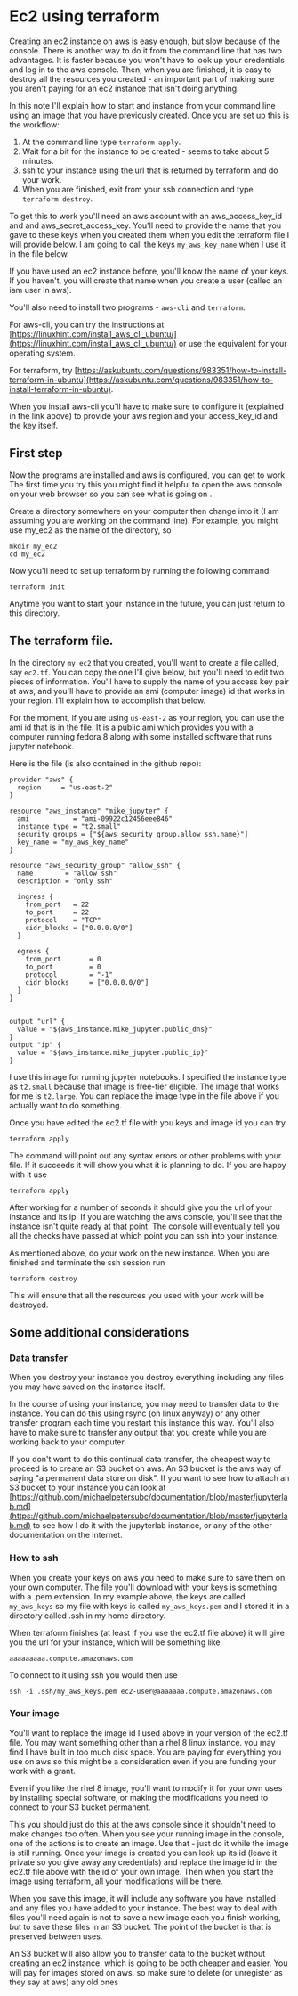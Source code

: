# Ec2 using terraform

Creating an ec2 instance on aws is easy enough, but slow because of the console.  There is another way to do it from the command line that has two advantages.  It is faster because you won't have to look up your credentials and log in to the aws console.  Then, when you are finished, it is easy to destroy all the resources you created - an important part of making sure you aren't paying for an ec2 instance that isn't doing anything.

In this note I'll explain how to start and instance from your command line using an image that you have previously created.  Once you are set up this is the workflow:

1. At the command line type `terraform apply`.
1. Wait for a bit for the instance to be created - seems to take about 5 minutes.
1.  ssh to your instance using the url that is returned by terraform and do your work.
1. When you are finished, exit from your ssh connection and type `terraform destroy`.

To get this to work you'll need an aws account with an aws_access_key_id and and aws_secret_access_key.   You'll need to provide the name that you gave to these keys when you created them  when you edit the terraform file I will provide below.  I am going to call the keys `my_aws_key_name`  when I use it in the file below.

If you have used an ec2 instance before, you'll know the name of your keys.  If you haven't, you will create that name when you create a user (called an iam user in aws).

You'll also need to install two programs - `aws-cli` and `terraform`.

For aws-cli, you can try the instructions at [https://linuxhint.com/install_aws_cli_ubuntu/](https://linuxhint.com/install_aws_cli_ubuntu/) or use the equivalent for your operating system.

For terraform, try [https://askubuntu.com/questions/983351/how-to-install-terraform-in-ubuntu](https://askubuntu.com/questions/983351/how-to-install-terraform-in-ubuntu).

When you install aws-cli you'll have to make sure to configure it (explained in the link above) to provide your aws region and your access_key_id and the key itself.

## First step

Now the programs are installed and aws is configured, you can get to work.  The first time you try this you might find it helpful to open the aws console on your web browser so you can see what is going on .

Create a directory somewhere on your computer then change into it (I am assuming you are working on the command line).  For example, you might use my_ec2 as the name of the directory, so 
```
mkdir my_ec2
cd my_ec2
```
Now you'll need to set up terraform by running the following command:
```
terraform init
```
Anytime you want to start your instance in the future, you can just return to this directory.

## The terraform file.

In the directory `my_ec2` that you created, you'll want to create a file called, say `ec2.tf`.   You can copy the one I'll give below, but you'll need to edit two pieces of information.  You'll have to supply the name of you access key pair at aws, and you'll have to provide an ami (computer image) id that works in your region.  I'll explain how to accomplish that below.  

For the moment, if you are using `us-east-2` as your region, you can use the ami id that is in the file. It is a public ami which provides you with a computer running fedora 8 along with some installed software that runs jupyter notebook.

Here is the file (is also contained in the github repo):
```
provider "aws" {
  region     = "us-east-2"
}

resource "aws_instance" "mike_jupyter" {
  ami           = "ami-09922c12456eee846"
  instance_type = "t2.small"
  security_groups = ["${aws_security_group.allow_ssh.name}"]
  key_name = "my_aws_key_name"
}

resource "aws_security_group" "allow_ssh" {
  name        = "allow ssh"
  description = "only ssh"

  ingress {
    from_port   = 22
    to_port     = 22
    protocol    = "TCP"
    cidr_blocks = ["0.0.0.0/0"]
  }

  egress {
    from_port       = 0
    to_port         = 0
    protocol        = "-1"
    cidr_blocks     = ["0.0.0.0/0"]
  }
}


output "url" {
  value = "${aws_instance.mike_jupyter.public_dns}"
}
output "ip" {
  value = "${aws_instance.mike_jupyter.public_ip}"
}
```

I use this image for running jupyter notebooks.  I specified the instance type as `t2.small` because that image is free-tier eligible.  The image that works for me is `t2.large`.  You can replace the image type in the file above if you actually want to do something.

Once you have edited the ec2.tf file with you keys and image id you can try
```
terraform apply
```
The command will point out any syntax errors or other problems with your file. If it succeeds it will show you what it is planning to do.  If you are happy with it use
```
terraform apply
```
After working for a number of seconds it should give you the url of your instance and its ip.  If you are watching the aws console, you'll see that the instance isn't quite ready at that point.  The console will eventually tell you all the checks have passed at which point you can ssh into your instance.

As mentioned above, do your work on the new instance.  When you are finished and terminate the ssh session run
```
terraform destroy
```
This will ensure that all the resources you used with your work will be destroyed.

## Some additional considerations

### Data transfer

When you destroy your instance you destroy everything including any files you may have saved on the instance itself.   

In the course of using your instance, you may need to transfer data to the instance.  You can do this using rsync (on linux anyway) or any other transfer program each time you restart this instance this way.  You'll also have to make sure to transfer any output that you create while you are working back to your computer.

If you don't want to do this continual data transfer, the cheapest way to proceed is to create an S3 bucket on aws.  An S3 bucket is the aws way of saying "a permanent data store on disk".  If you want to see how to attach an S3 bucket to your instance you can look at [https://github.com/michaelpetersubc/documentation/blob/master/jupyterlab.md](https://github.com/michaelpetersubc/documentation/blob/master/jupyterlab.md) to see how I do it with the jupyterlab instance, or any of the other documentation on the internet.

### How to ssh

When you create your keys on aws you need to make sure to save them on your own computer.  The file you'll download with your keys is something with a .pem extension.  In my example above, the keys are called `my_aws_keys` so my file with keys is called `my_aws_keys.pem` and I stored it in a directory called .ssh in my home directory.

When terraform finishes (at least if you use the ec2.tf file above) it will give you the url for your instance, which will be something like
```
aaaaaaaaa.compute.amazonaws.com
```
To connect to it using ssh you would then use

```
ssh -i .ssh/my_aws_keys.pem ec2-user@aaaaaaa.compute.amazonaws.com
```
### Your image
You'll want to replace the image id I used above in your version of the ec2.tf file.  You may want something other than a rhel 8 linux instance.  you may find I have built in too much disk space.  You are paying for everything you use on aws so this might be a consideration even if you are funding your work with a grant.

Even if you like the rhel 8 image, you'll want to modify it for your own uses by installing special software, or making the modifications you need to connect to your S3 bucket permanent.

This you should just do this at the aws console since it shouldn't need to make changes too often.  When you see your running image in the console, one of the actions is to create an image.  Use that - just do it while the image is still running.  Once your image is created you can look up its id (leave it private so you give away any credentials) and replace the image id in the ec2.tf file above with the id of your own image.  Then when you start the image using terraform, all your modifications will be there.

When you save this image, it will include any software you have installed and any files you have added to your instance.  The best way to deal with files you'll need again  is not to save a new image each you finish working, but to save these files in an S3 bucket.  The point of the bucket is that is preserved between uses.  

An S3 bucket will also allow you to transfer data to the bucket without creating an ec2 instance, which is going to be both cheaper and easier.
You will pay for images stored on aws, so make sure to delete (or unregister as they say at aws) any old ones